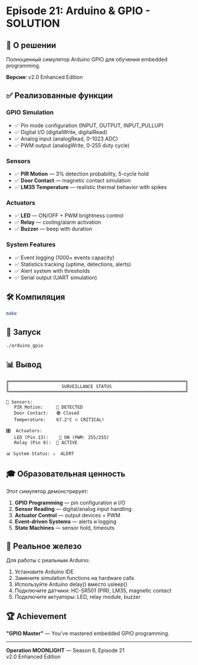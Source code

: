 # Episode 21: Arduino & GPIO - SOLUTION

## 📖 О решении

Полноценный симулятор Arduino GPIO для обучения embedded programming.

**Версия:** v2.0 Enhanced Edition

## ✅ Реализованные функции

### GPIO Simulation
- ✅ Pin mode configuration (INPUT, OUTPUT, INPUT_PULLUP)
- ✅ Digital I/O (digitalWrite, digitalRead)
- ✅ Analog input (analogRead, 0-1023 ADC)
- ✅ PWM output (analogWrite, 0-255 duty cycle)

### Sensors
- ✅ **PIR Motion** — 3% detection probability, 5-cycle hold
- ✅ **Door Contact** — magnetic contact simulation
- ✅ **LM35 Temperature** — realistic thermal behavior with spikes

### Actuators
- ✅ **LED** — ON/OFF + PWM brightness control
- ✅ **Relay** — cooling/alarm activation
- ✅ **Buzzer** — beep with duration

### System Features
- ✅ Event logging (1000+ events capacity)
- ✅ Statistics tracking (uptime, detections, alerts)
- ✅ Alert system with thresholds
- ✅ Serial output (UART simulation)

## 🛠️ Компиляция

```bash
make
```

## 🚀 Запуск

```bash
./arduino_gpio
```

## 📊 Вывод

```
╔═══════════════════════════════════════════════════════════════════╗
║                    SURVEILLANCE STATUS                            ║
╚═══════════════════════════════════════════════════════════════════╝

📍 Sensors:
   PIR Motion:     🔴 DETECTED
   Door Contact:   🟢 Closed
   Temperature:    67.2°C 🔥 CRITICAL!

🎛️  Actuators:
   LED (Pin 13):    🔴 ON (PWM: 255/255)
   Relay (Pin 8):  🔴 ACTIVE

📊 System Status: ⚠️  ALERT
```

## 🎓 Образовательная ценность

Этот симулятор демонстрирует:
1. **GPIO Programming** — pin configuration и I/O
2. **Sensor Reading** — digital/analog input handling
3. **Actuator Control** — output devices + PWM
4. **Event-driven Systems** — alerts и logging
5. **State Machines** — sensor hold, timeouts

## 🔌 Реальное железо

Для работы с реальным Arduino:
1. Установите Arduino IDE
2. Замените simulation functions на hardware calls
3. Используйте Arduino delay() вместо usleep()
4. Подключите датчики: HC-SR501 (PIR), LM35, magnetic contact
5. Подключите актуаторы: LED, relay module, buzzer

## 🏆 Achievement

**"GPIO Master"** — You've mastered embedded GPIO programming.

---

**Operation MOONLIGHT** — Season 6, Episode 21  
v2.0 Enhanced Edition

